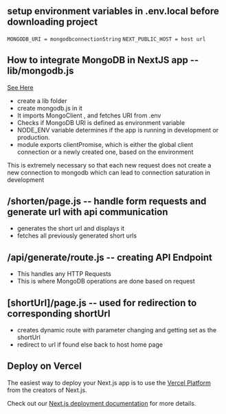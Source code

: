 
## setup environment variables in .env.local before downloading project
`MONGODB_URI = mongodbconnectionString`
`NEXT_PUBLIC_HOST = host url`

## How to integrate MongoDB in NextJS app -- lib/mongodb.js
[See Here](https://www.codewithharry.com/blogpost/%60how-to-integrate-mongodb-into-your-nextjs-apps%60/)

- create a lib folder 
- create mongodb.js in it
- It imports MongoClient , and fetches URI from .env
- Checks if MongoDB URI is defined as environment variable
- NODE_ENV variable determines if the app is running in development or production.
- module exports clientPromise, which is either the global client connection or a newly created one, based on the environment

This is extremely necessary so that each new request does not create a new connection to mongodb which can lead to connection saturation in development

## /shorten/page.js -- handle form requests and generate url with api communication
- generates the short url and displays it
- fetches all previously generated short urls

## /api/generate/route.js -- creating API Endpoint
- This handles any HTTP Requests
- This is where MongoDB operations are done based on request 

## [shortUrl]/page.js -- used for redirection to corresponding shortUrl
- creates dynamic route with parameter changing and getting set as the shortUrl
- redirect to url if found else back to host home page     

## Deploy on Vercel

The easiest way to deploy your Next.js app is to use the [Vercel Platform](https://vercel.com/new?utm_medium=default-template&filter=next.js&utm_source=create-next-app&utm_campaign=create-next-app-readme) from the creators of Next.js.

Check out our [Next.js deployment documentation](https://nextjs.org/docs/app/building-your-application/deploying) for more details.
